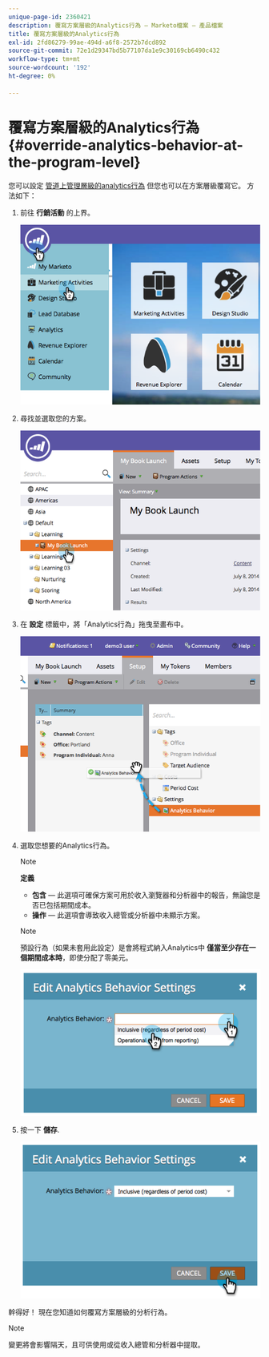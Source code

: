 ```yaml
---
unique-page-id: 2360421
description: 覆寫方案層級的Analytics行為 — Marketo檔案 — 產品檔案
title: 覆寫方案層級的Analytics行為
exl-id: 2fd86279-99ae-494d-a6f8-2572b7dcd892
source-git-commit: 72e1d29347bd5b77107da1e9c30169cb6490c432
workflow-type: tm+mt
source-wordcount: '192'
ht-degree: 0%

---
```


# 覆寫方案層級的Analytics行為 {#override-analytics-behavior-at-the-program-level}

您可以設定 [管道上管理層級的analytics行為](/help/marketo/product-docs/reporting/revenue-cycle-analytics/program-analytics/make-a-program-without-a-period-cost-available-in-revenue-explorer-and-analyzers.md) 但您也可以在方案層級覆寫它。 方法如下：

1. 前往 **行銷活動** 的上界。

   ![](assets/image2014-9-24-11-3a40-3a46.png)

1. 尋找並選取您的方案。

   ![](assets/image2014-9-24-11-3a40-3a57.png)

1. 在 **設定** 標籤中，將「Analytics行為」拖曳至畫布中。

   ![](assets/image2014-9-24-11-3a41-3a2.png)

1. 選取您想要的Analytics行為。

   >[!NOTE]
   >
   >**定義**
   >
   >* **包含**  — 此選項可確保方案可用於收入瀏覽器和分析器中的報告，無論您是否已包括期間成本。
   >* **操作**  — 此選項會導致收入總管或分析器中未顯示方案。


   >[!NOTE]
   >
   >預設行為（如果未套用此設定）是會將程式納入Analytics中 **僅當至少存在一個期間成本時**，即使分配了零美元。

   ![](assets/image2014-9-24-11-3a42-3a0.png)

1. 按一下 **儲存**.

   ![](assets/image2014-9-24-11-3a42-3a6.png)

幹得好！ 現在您知道如何覆寫方案層級的分析行為。

>[!NOTE]
>
>變更將會影響隔天，且可供使用或從收入總管和分析器中提取。

